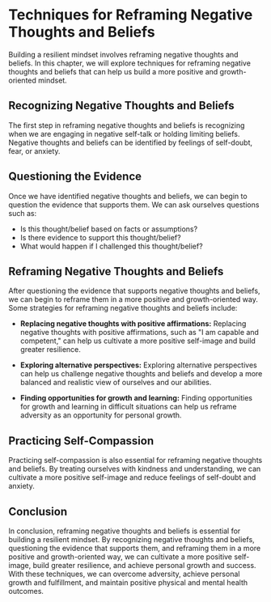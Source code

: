 Techniques for Reframing Negative Thoughts and Beliefs
===============================================================================================

Building a resilient mindset involves reframing negative thoughts and beliefs. In this chapter, we will explore techniques for reframing negative thoughts and beliefs that can help us build a more positive and growth-oriented mindset.

Recognizing Negative Thoughts and Beliefs
-----------------------------------------

The first step in reframing negative thoughts and beliefs is recognizing when we are engaging in negative self-talk or holding limiting beliefs. Negative thoughts and beliefs can be identified by feelings of self-doubt, fear, or anxiety.

Questioning the Evidence
------------------------

Once we have identified negative thoughts and beliefs, we can begin to question the evidence that supports them. We can ask ourselves questions such as:

* Is this thought/belief based on facts or assumptions?
* Is there evidence to support this thought/belief?
* What would happen if I challenged this thought/belief?

Reframing Negative Thoughts and Beliefs
---------------------------------------

After questioning the evidence that supports negative thoughts and beliefs, we can begin to reframe them in a more positive and growth-oriented way. Some strategies for reframing negative thoughts and beliefs include:

* **Replacing negative thoughts with positive affirmations:** Replacing negative thoughts with positive affirmations, such as "I am capable and competent," can help us cultivate a more positive self-image and build greater resilience.

* **Exploring alternative perspectives:** Exploring alternative perspectives can help us challenge negative thoughts and beliefs and develop a more balanced and realistic view of ourselves and our abilities.

* **Finding opportunities for growth and learning:** Finding opportunities for growth and learning in difficult situations can help us reframe adversity as an opportunity for personal growth.

Practicing Self-Compassion
--------------------------

Practicing self-compassion is also essential for reframing negative thoughts and beliefs. By treating ourselves with kindness and understanding, we can cultivate a more positive self-image and reduce feelings of self-doubt and anxiety.

Conclusion
----------

In conclusion, reframing negative thoughts and beliefs is essential for building a resilient mindset. By recognizing negative thoughts and beliefs, questioning the evidence that supports them, and reframing them in a more positive and growth-oriented way, we can cultivate a more positive self-image, build greater resilience, and achieve personal growth and success. With these techniques, we can overcome adversity, achieve personal growth and fulfillment, and maintain positive physical and mental health outcomes.
